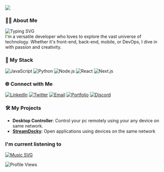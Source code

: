 <img src="https://user-images.githubusercontent.com/18350557/176309783-0785949b-9127-417c-8b55-ab5a4333674e.gif"/>

### 👨🏻 About Me
![Typing SVG](https://readme-typing-svg.herokuapp.com?font=Fira+Code&weight=500&size=24&pause=1000&color=F743E7&width=435&lines=Full+Stack+Developer;Dumbo;Tech+Enthusiast+Student)<br>
I'm a versatile developer who loves to explore the vast universe of technology. Whether it's front-end, back-end, mobile, or DevOps, I dive in with passion and creativity.

### 🔧 My Stack
![JavaScript](https://img.shields.io/badge/-JavaScript-EDD53F?style=flat-square&logo=javascript&logoColor=black)
![Python](https://img.shields.io/badge/-Python-3670A0?style=flat-square&logo=python&logoColor=white)
![Node.js](https://img.shields.io/badge/-Node.js-339933?style=flat-square&logo=node.js&logoColor=white)
![React](https://img.shields.io/badge/-React-61DAFB?style=flat-square&logo=react&logoColor=black)
![Next.js](https://img.shields.io/badge/-Next.js-000000?style=flat-square&logo=next.js&logoColor=white)

### 🌐 Connect with Me
[![LinkedIn](https://img.shields.io/badge/-LinkedIn-0077B5?style=flat-square&logo=linkedin&logoColor=white)](https://linkedin.com/in/BeastCodZ)
[![Twitter](https://img.shields.io/badge/-Twitter-1DA1F2?style=flat-square&logo=twitter&logoColor=white)](https://twitter.com/BeastCodZ)
[![Email](https://img.shields.io/badge/-Email-D14836?style=flat-square&logo=gmail&logoColor=white)](mailto:beastcodz1934@gmail.com)
[![Portfolio](https://img.shields.io/badge/-Portfolio-000000?style=flat-square&logo=github&logoColor=white)](https://www.beastcodz.github.me)
[![Discord](https://img.shields.io/badge/-Discord-5865F2?style=flat-square&logo=discord&logoColor=white)](https://discordapp.com/users/516140725185019905)


### 🛠️ My Projects
- **Desktop Controller**: Control your pc remotely using your any device on same network.
- [**StreamDecky**](https://github.com/beastcodz/streamdecky): Open applications using devices on the same network

### I'm current listening to
[![Music SVG](https://readme-typing-svg.herokuapp.com?font=Edu+AU+VIC+WA+NT+Hand&size=16&pause=1000&color=F74FE2&random=true&width=435&lines=One+Love+-+Blue;The+Night+We+Met+-+Lord+Huron;Money%2C+Money%2C+Money+-+ABBA)](https://git.io/typing-svg)

![Profile Views](https://komarev.com/ghpvc/?username=BeastCodZ&color=ff69b4&style=for-the-badge)
